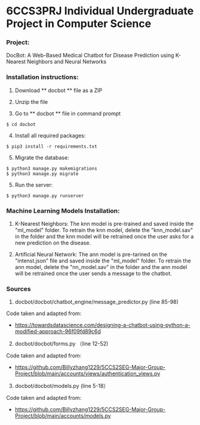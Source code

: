# 6CCS3PRJ Individual Undergraduate Project in Computer Science

### Project:
DocBot: A Web-Based Medical Chatbot for Disease Prediction using K-Nearest Neighbors and Neural Networks

### Installation instructions:

1. Download ** docbot ** file as a ZIP

2. Unzip the file

3. Go to ** docbot ** file in command prompt

```
$ cd docbot
```
4. Install all required packages:

```
$ pip3 install -r requirements.txt
```
5. Migrate the database:

```
$ python3 manage.py makemigrations
$ python3 manage.py migrate
```
5. Run the server:

```
$ python3 manage.py runserver
```

### Machine Learning Models Installation:

1. K-Nearest Neighbors:
The knn model is pre-trained and saved inside the "ml_model" folder. To retrain the knn model, delete the "knn_model.sav" in the folder and the knn model will be retrained once the user asks for a new prediction on the disease.

2. Artificial Neural Network:
The ann model is pre-tarined on the "intenst.json" file and saved inside the "ml_model" folder. To retrain the ann model, delete the "nn_model.sav" in the folder and the ann model will be retrained once the user sends a message to the chatbot.

### Sources

1. docbot/docbot/chatbot_engine/message_predictor.py (line 85-98)

 Code taken and adapted from: 
  - https://towardsdatascience.com/designing-a-chatbot-using-python-a-modified-approach-96f09fd89c6d

2. docbot/docbot/forms.py （line 12-52)

 Code taken and adapted from: 
  - https://github.com/Billyzhang1229/5CCS2SEG-Major-Group-Project/blob/main/accounts/views/authentication_views.py

3. docbot/docbot/models.py (line 5-18）

 Code taken and adapted from: 
  - https://github.com/Billyzhang1229/5CCS2SEG-Major-Group-Project/blob/main/accounts/models.py

